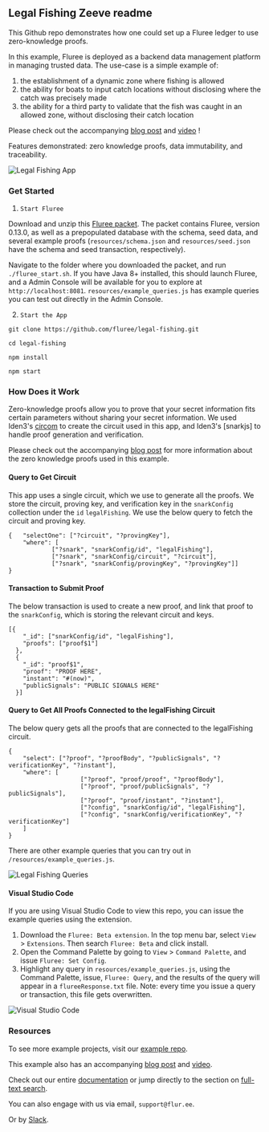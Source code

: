 ## Legal Fishing Zeeve readme

This Github repo demonstrates how one could set up a Fluree ledger to use zero-knowledge proofs.

In this example, Fluree is deployed as a backend data management platform in managing trusted data. The use-case is a simple example of:

1. the establishment of a dynamic zone where fishing is allowed
2. the ability for boats to input catch locations without disclosing where the catch was precisely made
3. the ability for a third party to validate that the fish was caught in an allowed zone, without disclosing their catch location

Please check out the accompanying [blog post](https://flur.ee/2020/02/05/using-zero-knowledge-proofs-with-fluree/) and [video](https://youtu.be/LlBBaorIzgs) !

Features demonstrated: zero knowledge proofs, data immutability, and traceability. 

![Legal Fishing App](public/zero-knowledge.gif)

### Get Started

1. `Start Fluree`

Download and unzip this [Fluree packet](https://fluree-examples.s3.amazonaws.com/fluree-zero-knowledge-packet.zip). The packet contains Fluree, version 0.13.0, as well as a prepopulated database with the schema, seed data, and several example proofs (`resources/schema.json` and `resources/seed.json` have the schema and seed transaction, respectively).

Navigate to the folder where you downloaded the packet, and run `./fluree_start.sh`. If you have Java 8+ installed, this should launch Fluree, and a Admin Console will be available for you to explore at `http://localhost:8081`. `resources/example_queries.js` has example queries you can test out directly in the Admin Console.

2. `Start the App`

```
git clone https://github.com/fluree/legal-fishing.git
```

```
cd legal-fishing
```

```
npm install
```

```
npm start
```

### How Does it Work

Zero-knowledge proofs allow you to prove that your secret information fits certain parameters without sharing your secret information. We used Iden3's [circom](https://github.com/iden3/circomlib) to create the circuit used in this app, and Iden3's [snarkjs] to handle proof generation and verification. 

Please check out the accompanying [blog post](https://flur.ee/2020/02/05/using-zero-knowledge-proofs-with-fluree/) for more information about the zero knowledge proofs used in this example.

#### Query to Get Circuit

This app uses a single circuit, which we use to generate all the proofs. We store the circuit, proving key, and verification key in the `snarkConfig` collection under the `id` `legalFishing`. We use the below query to fetch the circuit and proving key. 

```
{   "selectOne": ["?circuit", "?provingKey"],
    "where": [
            ["?snark", "snarkConfig/id", "legalFishing"],
            ["?snark", "snarkConfig/circuit", "?circuit"],
            ["?snark", "snarkConfig/provingKey", "?provingKey"]]
}
```

#### Transaction to Submit Proof

The below transaction is used to create a new proof, and link that proof to the `snarkConfig`, which is storing the relevant circuit and keys. 

```
[{
    "_id": ["snarkConfig/id", "legalFishing"],
    "proofs": ["proof$1"]
  }, 
  {
    "_id": "proof$1",
    "proof": "PROOF HERE",
    "instant": "#(now)",
    "publicSignals": "PUBLIC SIGNALS HERE"
  }]
```

#### Query to Get All Proofs Connected to the legalFishing Circuit

The below query gets all the proofs that are connected to the legalFishing circuit.

```
{
    "select": ["?proof", "?proofBody", "?publicSignals", "?verificationKey", "?instant"],
    "where": [
                    ["?proof", "proof/proof", "?proofBody"],
                    ["?proof", "proof/publicSignals", "?publicSignals"],
                    ["?proof", "proof/instant", "?instant"],
                    ["?config", "snarkConfig/id", "legalFishing"],
                    ["?config", "snarkConfig/verificationKey", "?verificationKey"]
    ]
}
```

There are other example queries that you can try out in `/resources/example_queries.js`.

![Legal Fishing Queries](public/queries.gif)

#### Visual Studio Code
If you are using Visual Studio Code to view this repo, you can issue the example queries using the extension.

1. Download the `Fluree: Beta extension`. In the top menu bar, select `View` > `Extensions`. Then search `Fluree: Beta` and click install.
2. Open the Command Palette by going to `View` > `Command Palette`, and issue `Fluree: Set Config`.
3. Highlight any query in `resources/example_queries.js`, using the Command Palette, issue, `Fluree: Query`, and the results of the query will appear in a `flureeResponse.txt` file. Note: every time you issue a query or transaction, this file gets overwritten.

![Visual Studio Code](public/vscode.gif)

### Resources

To see more example projects, visit our [example repo](https://github.com/fluree/examples). 

This example also has an accompanying [blog post](https://flur.ee/2020/02/05/using-zero-knowledge-proofs-with-fluree/) and [video](https://youtu.be/LlBBaorIzgs).


Check out our entire [documentation](https://docs.flur.ee/) or jump directly to the section on [full-text search](https://docs.flur.ee/docs/database-setup/database-settings#language).

You can also engage with us via email, `support@flur.ee`.

Or by [Slack](https://launchpass.com/flureedb).


